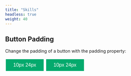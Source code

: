 ```yaml
---
title: "Skills"
headless: true
weight: 40
---
```


<style>
.button {
  background-color: #04AA6D; /* Green */
  border: none;
  color: white;
  text-align: center;
  text-decoration: none;
  display: inline-block;
  font-size: 16px;
  margin: 4px 2px;
  cursor: pointer;
}

.button1 {padding: 10px 24px;}
</style>
</head>
<body>

<h2>Button Padding</h2>

<p>Change the padding of a button with the padding property:</p>

<button class="button button1">10px 24px</button>
<button class="button button1">10px 24px</button>
